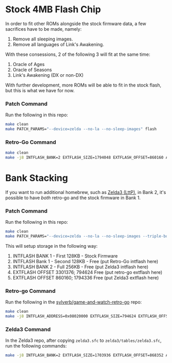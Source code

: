 # Stock 4MB Flash Chip

In order to fit other ROMs alongside the stock firmware data, a few sacrifices have to be made, namely:

1. Remove all sleeping images.
2. Remove all languages of Link's Awakening.

With these consessions, 2 of the following 3 will fit at the same time:

1. Oracle of Ages
2. Oracle of Seasons
3. Link's Awakening (DX or non-DX)

With further development, more ROMs will be able to fit in the stock flash, but this is what we have for now.

### Patch Command

Run the following in this repo:

```bash
make clean
make PATCH_PARAMS="--device=zelda --no-la --no-sleep-images" flash
```

### Retro-Go Command


```bash
make clean
make -j8 INTFLASH_BANK=2 EXTFLASH_SIZE=1794048 EXTFLASH_OFFSET=860160 ADAPTER=stlink GNW_TARGET=zelda flash
```


# Bank Stacking
If you want to run additional homebrew, such as [Zelda3 (LttP)](https://github.com/marian-m12l/game-and-watch-zelda3), in Bank 2, it's possible to have *both* retro-go and the stock firmware in Bank 1.

### Patch Command

Run the following in this repo:

```bash
make clean
make PATCH_PARAMS="--device=zelda --no-la --no-sleep-images --triple-boot" flash
```

This will setup storage in the following way:
1. INTFLASH BANK 1 - First 128KB - Stock Firmware
2. INTFLASH Bank 1 - Second 128KB - Free (put Retro-Go intflash here)
3. INTFLASH BANK 2 - Full 256KB - Free (put Zelda3 intflash here)
4. EXTFLASH OFFSET 3301376; 794624 Free (put retro-go extflash here)
5. EXTFLASH OFFSET 860160; 1794336 Free (put Zelda3 extflash here)

### Retro-go Command
Run the following in the [sylverb/game-and-watch-retro-go](https://github.com/sylverb/game-and-watch-retro-go) repo:

```bash
make clean
make -j8 INTFLASH_ADDRESS=0x08020000 EXTFLASH_SIZE=794624 EXTFLASH_OFFSET=3301376 GNW_TARGET=zelda BIG_BANK=0 flash
```

### Zelda3 Command
In the Zelda3 repo, after copying `zelda3.sfc` to `zelda3/tables/zelda3.sfc`, run the following commands:

```bash
make -j8 INTFLASH_BANK=2 EXTFLASH_SIZE=1703936 EXTFLASH_OFFSET=868352 ADAPTER=stlink GNW_TARGET=zelda flash
```
